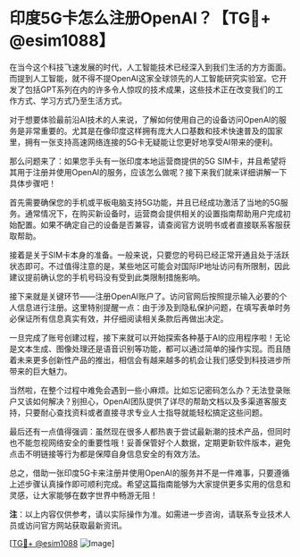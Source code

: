 # 印度5G卡怎么注册OpenAI？【TG💪+ @esim1088】

在当今这个科技飞速发展的时代，人工智能技术已经深入到我们生活的方方面面。而提到人工智能，就不得不提OpenAI这家全球领先的人工智能研究实验室。它开发了包括GPT系列在内的许多令人惊叹的技术成果，这些技术正在改变我们的工作方式、学习方式乃至生活方式。

对于想要体验最前沿AI技术的人来说，了解如何使用自己的设备访问OpenAI的服务是非常重要的。尤其是在像印度这样拥有庞大人口基数和技术快速普及的国家里，拥有一张支持高速网络连接的5G卡无疑能让您更好地享受AI带来的便利。

那么问题来了：如果您手头有一张印度本地运营商提供的5G SIM卡，并且希望将其用于注册并使用OpenAI的服务，应该怎么做呢？接下来我们就来详细讲解一下具体步骤吧！

首先需要确保您的手机或平板电脑支持5G功能，并且已经成功激活了当地的5G服务。通常情况下，在购买新设备时，运营商会提供相关的设置指南帮助用户完成初始配置。如果不确定自己的设备是否兼容，请查阅官方说明书或者直接联系客服获取帮助。

接着是关于SIM卡本身的准备。一般来说，只要您的号码已经正常开通且处于活跃状态即可。不过值得注意的是，某些地区可能会对国际IP地址访问有所限制，因此建议提前确认您的手机号码没有受到此类限制措施影响。

接下来就是关键环节——注册OpenAI账户了。访问官网后按照提示输入必要的个人信息进行注册。这里特别提醒一点：由于涉及到隐私保护问题，在填写表单时务必保证所有信息真实有效，并仔细阅读相关条款后再做出决定。

一旦完成了账号创建过程，接下来就可以开始探索各种基于AI的应用程序啦！无论是文本生成、图像处理还是语音识别等功能，都可以通过简单的操作实现。而且随着未来更多创新性产品的推出，相信会有越来越多的机会让我们感受到科技进步所带来的巨大魅力。

当然啦，在整个过程中难免会遇到一些小麻烦。比如忘记密码怎么办？无法登录账户又该如何解决？别担心，OpenAI团队提供了详尽的帮助文档以及多渠道客服支持，只要耐心查找资料或者直接寻求专业人士指导就能轻松搞定这些问题。

最后还有一点值得强调：虽然现在很多人都热衷于尝试最新潮的技术产品，但同时也不能忽视网络安全的重要性哦！妥善保管好个人数据，定期更新软件版本，避免点击不明链接等行为都是保障自身信息安全的有效方法。

总之，借助一张印度5G卡来注册并使用OpenAI的服务并不是一件难事，只要遵循上述步骤认真操作即可顺利完成。希望这篇指南能够为大家提供更多实用的信息和灵感，让大家能够在数字世界中畅游无阻！

**注**：以上内容仅供参考，请以实际操作为准。如需进一步咨询，请联系专业技术人员或访问官方网站获取最新资讯。

[[TG💪+ @esim1088](https://t.me/s/esim1088) ![Image](https://i.postimg.cc/4NQfJmqS/Snipaste-2025-05-13-00-14-12.png)]